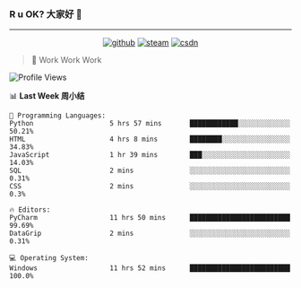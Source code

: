 ### R u OK? 大家好 👋

___

<p align="center">
  <a href="https://bigkjp97.github.io/"><img src="https://img.shields.io/badge/-GitPage-lightgrey" alt="github"></a>
  <a href="https://steamcommunity.com/id/bigkjp/"><img src="https://img.shields.io/badge/-Steam-black" alt="steam"></a>
  <a href="https://blog.csdn.net/qq_38986088"><img src="https://img.shields.io/badge/CSDN-cf000e" alt="csdn"></a>
</p>

> 🧟 Work Work Work

<!--START_SECTION:kjp readme-->
![Profile Views](http://img.shields.io/badge/Mi%20Amigos%E2%99%82%EF%B8%8F-7-ff69b4)

📊 **Last Week 周小结** 

```text
💬 Programming Languages: 
Python                   5 hrs 57 mins       ████████████░░░░░░░░░░░░░   50.21% 
HTML                     4 hrs 8 mins        ████████░░░░░░░░░░░░░░░░░   34.83% 
JavaScript               1 hr 39 mins        ███░░░░░░░░░░░░░░░░░░░░░░   14.03% 
SQL                      2 mins              ░░░░░░░░░░░░░░░░░░░░░░░░░   0.31% 
CSS                      2 mins              ░░░░░░░░░░░░░░░░░░░░░░░░░   0.3%

🔥 Editors: 
PyCharm                  11 hrs 50 mins      █████████████████████████   99.69% 
DataGrip                 2 mins              ░░░░░░░░░░░░░░░░░░░░░░░░░   0.31%

💻 Operating System: 
Windows                  11 hrs 52 mins      █████████████████████████   100.0%

```


<!--END_SECTION:kjp readme-->

<!--
**bigkjp97/bigkjp97** is a ✨ _special_ ✨ repository because its `README.md` (this file) appears on your GitHub profile.

Here are some ideas to get you started:

- 🔭 I’m currently working on ...
- 🌱 I’m currently learning ...
- 👯 I’m looking to collaborate on ...
- 🤔 I’m looking for help with ...
- 💬 Ask me about ...
- 📫 How to reach me: ...
- 😄 Pronouns: ...
- ⚡ Fun fact: ... -->
